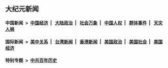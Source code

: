 ## 大纪元新闻

#### 中国新闻 &nbsp;>&nbsp; [中国经济](indexes/ncid283/README.md?03102045) &nbsp;| &nbsp; [大陆政治](indexes/ncid277/README.md?03102045) &nbsp;| &nbsp; [社会万象](indexes/ncid282/README.md?03102045) &nbsp;| &nbsp; [中国人权](indexes/ncid278/README.md?03102045) &nbsp;| &nbsp; [群体事件](indexes/ncid279/README.md?03102045) &nbsp;| &nbsp; [天灾人祸](indexes/ncid280/README.md?03102045)

#### 国际新闻 &nbsp;>&nbsp; [美中关系](indexes/nf1412576/README.md?03102045) &nbsp;| &nbsp; [台湾新闻](indexes/ncid1349361/README.md?03102045) &nbsp;| &nbsp; [香港新闻](indexes/ncid1349362/README.md?03102045) &nbsp;| &nbsp; [美国政治](indexes/ncid1078159/README.md?03102045) &nbsp;| &nbsp; [美国社会](indexes/ncid1078160/README.md?03102045) &nbsp;| &nbsp; [美国经济](indexes/ncid1078158/README.md?03102045)

#### 特别专题 &nbsp;>&nbsp; [中共百年历史](https://github.com/epoch-news/epoch-special/blob/master/README.md?03102045)  
